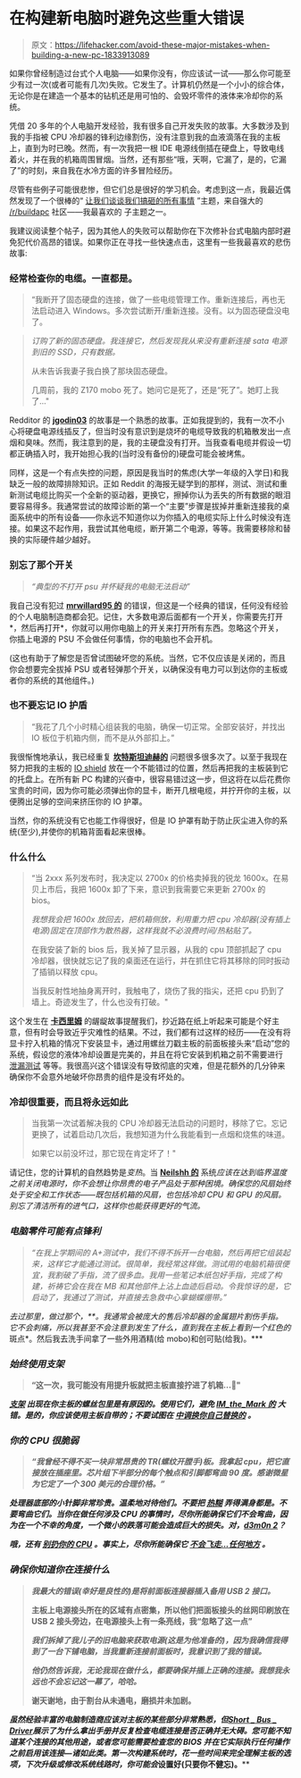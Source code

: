 # 在构建新电脑时避免这些重大错误

> 原文：<https://lifehacker.com/avoid-these-major-mistakes-when-building-a-new-pc-1833913089>


如果你曾经制造过台式个人电脑——如果你没有，你应该试一试——那么你可能至少有过一次(或者可能有几次)失败。它发生了。计算机仍然是一个小小的综合体，无论你是在建造一个基本的钻机还是用可怕的、会毁坏零件的液体来冷却你的系统。



凭借 20 多年的个人电脑开发经验，我有很多自己开发失败的故事。大多数涉及到我的手指被 CPU 冷却器的锋利边缘割伤，没有注意到我的血液滴落在我的主板上，直到为时已晚。然而，有一次我把一根 IDE 电源线倒插在硬盘上，导致电线着火，并在我的机箱周围冒烟。当然，还有那些“哦，天啊，它漏了，是的，它漏了”的时刻，来自我在水冷方面的许多冒险经历。

尽管有些例子可能很悲惨，但它们总是很好的学习机会。考虑到这一点，我最近偶然发现了一个很棒的“ [让我们谈谈我们搞砸的所有事情](https://www.reddit.com/r/buildapc/comments/aj1bsl/what_is_the_dumbest_thing_you_have_done_during_a/) ”主题，来自强大的 [/r/buildapc](https://www.reddit.com/r/buildapc/) 社区——我最喜欢的 子主题之一。

我建议阅读整个帖子，因为其他人的失败可以帮助你在下次修补台式电脑内部时避免犯代价高昂的错误。如果你正在寻找一些快速点击，这里有一些我最喜欢的悲伤故事:

### 经常检查你的电缆。一直都是。

> “我断开了固态硬盘的连接，做了一些电缆管理工作。重新连接后，再也无法启动进入 Windows。多次尝试断开/重新连接。没有。以为固态硬盘没电了。

> *订购了新的固态硬盘。我连接它，然后发现我从来没有重新连接 sata 电源到旧的 SSD，只有数据。*
> 
> 从未告诉我妻子我白换了那块固态硬盘。
> 
> 几周前，我的 Z170 mobo 死了。她问它是死了，还是“死了”。她盯上我了..."

Redditor 的 [**jgodin03**](https://www.reddit.com/r/buildapc/comments/aj1bsl/what_is_the_dumbest_thing_you_have_done_during_a/eerw8gr/) 的故事是一个熟悉的故事。正如我提到的，我有一次不小心将硬盘电源线插反了，但当时没有意识到是烧坏的电缆导致我的机箱散发出一点烟和臭味。然而，我注意到的是，我的主硬盘没有打开。当我查看电缆并假设一切都正确插入时，我开始担心我的(当时没有备份的)硬盘可能会被烤焦。

同样，这是一个有点失控的问题，原因是我当时的焦虑(大学一年级的入学日)和我缺乏一般的故障排除知识。正如 Reddit 的海报无疑学到的那样，测试、测试和重新测试电缆比购买一个全新的驱动器，更换它，擦掉你认为丢失的所有数据的眼泪要容易得多。我通常尝试的故障诊断的第一个“主要”步骤是拔掉并重新连接我的桌面系统中的所有设备——你永远不知道你以为你插入的电缆实际上什么时候没有连接。如果这不起作用，我尝试其他电缆，断开第二个电源，等等。我需要移除和替换的实际硬件越少越好。

### 别忘了那个开关

> *“典型的不打开 psu 并怀疑我的电脑无法启动”*

我自己没有犯过 [**mrwillard95 的**](https://www.reddit.com/r/buildapc/comments/aj1bsl/what_is_the_dumbest_thing_you_have_done_during_a/ees8cbz/) 的错误，但这是一个经典的错误，任何没有经验的个人电脑制造商都会犯。记住，大多数电源后面都有一个开关，你需要先打开*，然后再打开*，你就可以用你电脑上的开关来打开所有东西。忽略这个开关，你插上电源的 PSU 不会做任何事情，你的电脑也不会开机。

(这也有助于了解您是否曾试图破坏您的系统。当然，它不仅应该是关闭的，而且你会想要完全拔掉 PSU 或者轻弹那个开关，以确保没有电力可以到达你的主板或者你的系统的其他组件。)

### 也不要忘记 IO 护盾

> “我花了几个小时精心组装我的电脑，确保一切正常。全部安装好，并找出 IO 板位于机箱内侧，而不是从外部扣上。”

我很惭愧地承认，我已经重复 [**坎特斯坦迪赫的**](https://www.reddit.com/r/buildapc/comments/aj1bsl/what_is_the_dumbest_thing_you_have_done_during_a/ees34xd/) 问题很多很多次了。以至于我现在努力把我的主板的 [IO shield](https://images-na.ssl-images-amazon.com/images/I/41kd-7aXJML.jpg) 放在一个不能错过的位置，然后再把我的主板装到它的托盘上。在所有新 PC 构建的兴奋中，很容易错过这一步，但这将在以后花费你宝贵的时间，因为你可能必须弹出你的显卡，断开几根电缆，并拧开你的主板，以便腾出足够的空间来挤压你的 IO 护罩。

当然，你的系统没有它也能工作得很好，但是 IO 护罩有助于防止灰尘进入你的系统(至少),并使你的机箱背面看起来很棒。

### 什么什么

> “当 2xxx 系列发布时，我决定以 2700x 的价格卖掉我的锐龙 1600x。在易贝上市后，我把 1600x 卸了下来，意识到我需要它来更新 2700x 的 bios。
> 
> *我想我会把 1600x 放回去，把机箱侧放，利用重力把 cpu 冷却器(没有插上电源)固定在顶部作为散热器，这样我就不必浪费时间/热粘贴了。*
> 
> 在我安装了新的 bios 后，我关掉了显示器，从我的 cpu 顶部抓起了 cpu 冷却器，很快就忘记了我的桌面还在运行，并在抓住它将其移除的同时扳动了插销以释放 cpu。
> 
> 当我反射性地抽身离开时，我触电了，烧伤了我的指尖，还把 cpu 扔到了墙上。奇迹发生了，什么也没有打破。"

这个发生在 [**卡西里姆**](https://www.reddit.com/r/buildapc/comments/aj1bsl/what_is_the_dumbest_thing_you_have_done_during_a/eeskucy/) 的龌龊故事提醒我们，抄近路在纸上听起来可能是个好主意，但有时会导致近乎灾难性的结果。不过，我们都有过这样的经历——在没有将显卡拧入机箱的情况下安装显卡，通过用螺丝刀戳主板的前面板接头来“启动”您的系统，假设您的液体冷却设置是完美的，并且在将它安装到机箱之前不需要进行 [泄漏测试](https://www.reddit.com/r/buildapc/comments/aj1bsl/what_is_the_dumbest_thing_you_have_done_during_a/eesehzs/) 等等。我很高兴这个错误没有导致彻底的灾难，但是花额外的几分钟来确保你不会意外地破坏你昂贵的组件是没有坏处的。

### 冷却很重要，而且将永远如此

> 当我第一次试着解决我的 CPU 冷却器无法启动的问题时，移除了它。忘记更换了，试着启动几次后，我想知道为什么我能看到一点烟和烧焦的味道。
> 
> 如果它以前没坏过，那它现在肯定坏了！"

请记住，您的计算机的自然趋势是*变热*。当 [**Neilshh 的**](https://www.reddit.com/r/buildapc/comments/aj1bsl/what_is_the_dumbest_thing_you_have_done_during_a/ees4uv8/) 系统*应该在达到临界温度之前关闭电源时，你不会想让你昂贵的电子产品处于那种困境。确保您的风扇始终处于安全和工作状态——既包括机箱的风扇，也包括冷却 CPU 和 GPU 的风扇。别忘了清洁所有的进气口，这样你也能获得更好的气流。*

### *电脑零件可能有点锋利*

> *“在我上学期间的 A+测试中，我们不得不拆开一台电脑，然后再把它组装起来，这样它才能通过测试。很简单，我经常这样做。测试用的电脑机箱很便宜，我割破了手指，流了很多血。我用一些笔记本纸包好手指，完成了构建，祈祷它会在我在 MB 和其他部件上沾上血迹后启动。令我惊讶的是，它启动了，我通过了测试，并直接去急救中心拿蝴蝶绷带。”*

*去过那里，做过那个，[](https://www.reddit.com/r/buildapc/comments/aj1bsl/what_is_the_dumbest_thing_you_have_done_during_a/ees4k4d/)**。我通常会被庞大的售后冷却器的金属翅片割伤手指。它不会刺痛，所以我甚至不会注意到发生了什么，直到我在主板上看到一个红色的*斑点*。然后我去洗手间拿了一些外用酒精(给 mobo)和创可贴(给我)。***

### ***始终使用支架***

> ****“这一次，我可能没有用提升板就把主板直接拧进了机箱...😬"****

***[支架](https://images-na.ssl-images-amazon.com/images/I/71eGHclyZdL._SL1500_.jpg) 出现在你主板的螺丝包里是有原因的。使用它们，避免 [**IM_the_Mark 的**](https://www.reddit.com/r/buildapc/comments/aj1bsl/what_is_the_dumbest_thing_you_have_done_during_a/ees0h6f/) 大错。是的，你应该使用主板自带的；不要试图在 [中调换你自己替换的](https://www.reddit.com/r/buildapc/comments/aj1bsl/what_is_the_dumbest_thing_you_have_done_during_a/eesrbeg/) 。***

### ***你的 CPU 很脆弱***

> ***“我曾经不得不买一块非常昂贵的 TR(螺纹开膛手)板。我拿起 cpu，把它直接放在插座里。芯片组下半部分的每个触点和引脚都弯曲 90 度。感谢微星为它定了一个 300 美元的合理价格。”***

***处理器底部的小针脚非常珍贵。温柔地对待他们。不要把 [热糊](https://www.reddit.com/r/buildapc/comments/aj1bsl/what_is_the_dumbest_thing_you_have_done_during_a/eetb5gj/) 弄得满身都是。不要弯曲它们。当你在做任何涉及 CPU 的事情时，尽你所能确保它们不会弯曲，因为在一个不幸的角度，一个微小的跌落可能会造成巨大的损失。对，[**d3m0n 2**](https://www.reddit.com/r/buildapc/comments/aj1bsl/what_is_the_dumbest_thing_you_have_done_during_a/ees6l2k/)？***

***哦，还有 [别扔你的 CPU](https://www.reddit.com/r/buildapc/comments/aj1bsl/what_is_the_dumbest_thing_you_have_done_during_a/eerwlo0/) 。事实上，尽你所能确保它 [不会飞走...任何地方](https://www.reddit.com/r/buildapc/comments/aj1bsl/what_is_the_dumbest_thing_you_have_done_during_a/eesbls6/) 。***

### ***确保你知道你在连接什么***

> ***我最大的错误(幸好是良性的)是将前面板连接器插入备用 USB 2 接口。***
> 
> ****主板上电源接头所在的区域有点密集，所以他们把面板接头的丝网印刷放在 USB 2 接头旁边，在电源接头上有一条亮线，我“忽略了这一点”****
> 
> ***我们拆掉了我儿子的旧电脑来获取电源(这是为他准备的)，因为我确信我得到了一台下铺电脑，当我重新连接前面板时，我意识到了我的错误。***
> 
> ***他仍然告诉我，无论我现在做什么，都要确保并插上正确的连接。我想我永远也不会忘记这一幕了，哈哈。***
> 
> ****谢天谢地，由于割台从未通电，磨损并未加剧。****

***虽然经验丰富的电脑制造商应该对主板的某些部分非常熟悉，但[**Short _ Bus _ Driver**](https://www.reddit.com/r/buildapc/comments/aj1bsl/what_is_the_dumbest_thing_you_have_done_during_a/ees1fxa/)展示了为什么拿出手册并反复检查电缆连接是否正确并无大碍。您可能不知道某个连接的其他用途，或者您可能需要检查您的 BIOS 并在它实际执行任何操作之前启用该连接—诸如此类。第一次构建系统时，花一些时间来完全理解主板的选项，下次升级或修改系统线路时，你可能会*设置好(只要你不健忘)。****